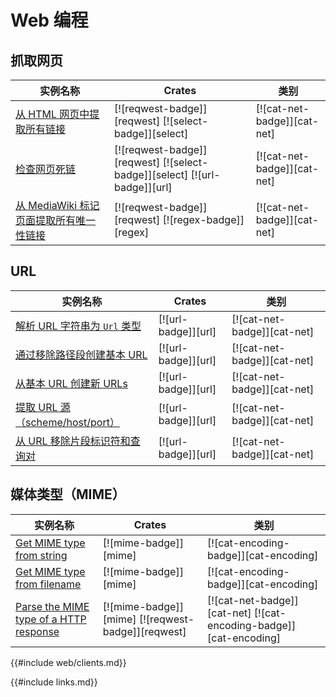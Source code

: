 # Web 编程

<!--
> [web.md](https://github.com/rust-lang-nursery/rust-cookbook/blob/master/src/web.md)
> <br />
> commit dd4efa8dcd8e611326caa01c08db8f227aa909d6 - 2020.06.07
-->

## 抓取网页

| 实例名称 | Crates | 类别 |
|--------|--------|------------|
| [从 HTML 网页中提取所有链接][ex-extract-links-webpage] | [![reqwest-badge]][reqwest] [![select-badge]][select] | [![cat-net-badge]][cat-net] |
| [检查网页死链][ex-check-broken-links] | [![reqwest-badge]][reqwest] [![select-badge]][select] [![url-badge]][url] | [![cat-net-badge]][cat-net] |
| [从 MediaWiki 标记页面提取所有唯一性链接][ex-extract-mediawiki-links] | [![reqwest-badge]][reqwest] [![regex-badge]][regex] | [![cat-net-badge]][cat-net] |

[ex-extract-links-webpage]: web/scraping.md#从-html-网页中提取所有链接
[ex-check-broken-links]: web/scraping.md#检查网页死链
[ex-extract-mediawiki-links]: web/scraping.md#从-mediawiki-标记页面提取所有唯一性链接

## URL

| 实例名称 | Crates | 类别 |
|--------|--------|------------|
| [解析 URL 字符串为 `Url` 类型][ex-url-parse] | [![url-badge]][url] | [![cat-net-badge]][cat-net] |
| [通过移除路径段创建基本 URL][ex-url-base] | [![url-badge]][url] | [![cat-net-badge]][cat-net] |
| [从基本 URL 创建新 URLs][ex-url-new-from-base] | [![url-badge]][url] | [![cat-net-badge]][cat-net] |
| [提取 URL 源（scheme/host/port）][ex-url-origin] | [![url-badge]][url] | [![cat-net-badge]][cat-net] |
| [从 URL 移除片段标识符和查询对][ex-url-rm-frag] | [![url-badge]][url] | [![cat-net-badge]][cat-net] |

[ex-url-parse]: web/url.md#解析-url-字符串为-url-类型
[ex-url-base]: web/url.md#通过移除路径段创建基本-url
[ex-url-new-from-base]: web/url.md#从基本-url-创建新-urls
[ex-url-origin]: web/url.md#提取-url-源-scheme-host-port
[ex-url-rm-frag]: web/url.md#从-url-移除片段标识符和查询对

## 媒体类型（MIME）

| 实例名称 | Crates | 类别 |
|--------|--------|------------|
| [Get MIME type from string][ex-mime-from-string] | [![mime-badge]][mime] | [![cat-encoding-badge]][cat-encoding] |
| [Get MIME type from filename][ex-mime-from-filename] | [![mime-badge]][mime] | [![cat-encoding-badge]][cat-encoding] |
| [Parse the MIME type of a HTTP response][ex-http-response-mime-type] | [![mime-badge]][mime] [![reqwest-badge]][reqwest] | [![cat-net-badge]][cat-net] [![cat-encoding-badge]][cat-encoding] |

[ex-mime-from-string]: web/mime.md#get-mime-type-from-string
[ex-mime-from-filename]: web/mime.md#get-mime-type-from-filename
[ex-http-response-mime-type]: web/mime.md#parse-the-mime-type-of-a-http-response

{{#include web/clients.md}}

{{#include links.md}}

